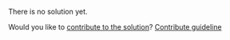 
There is no solution yet.

Would you like to [contribute to the solution](https://github.com/BFEdev/BFE.dev-solutions/blob/main/quiz/equal-ii_en.md)? [Contribute guideline](https://github.com/BFEdev/BFE.dev-solutions#how-to-contribute)
